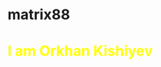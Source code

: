 # matrix88
<!DOCTYPE html>
<html>
    <head>
    </head>
    <body>
        <h1 style ="color: yellow;">I am Orkhan Kishiyev</h1>
    </body>
</html> 